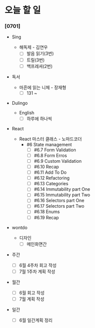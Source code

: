 # 오늘 할 일

### [0701]

- Sing

  - 해독제 - 김연우
    - [ ] 발음 읽기(3번)
    - [ ] 트릴(3번)
    - [ ] 백프레셔(2번)

- 독서

  - 마흔에 읽는 니체 - 장재형
    - [ ] 131 ~

- Dulingo

  - English
    - [ ] 하루에 하나씩

- React

  - React 마스터 클래스 - 노마드코더
    - #6 State management
      - [ ] #6.7 Form Validation
      - [ ] #6.8 Form Erros
      - [ ] #6.9 Custom Validation
      - [ ] #6.10 Recap
      - [ ] #6.11 Add To Do
      - [ ] #6.12 Refactoring
      - [ ] #6.13 Categories
      - [ ] #6.14 Immutability part One
      - [ ] #6.15 Immutability part Two
      - [ ] #6.16 Selectors part One
      - [ ] #6.17 Selectors part Two
      - [ ] #6.18 Enums
      - [ ] #6.19 Recap

- wontdo

  - 디자인
    - [ ] 메인화면간
- 주간
  - [ ] 6월 4주차 회고 작성
  - [ ] 7월 1주차 계획 작성
- 월간
  - [ ] 6월 회고 작성
  - [ ] 7월 계획 작성
- 일간
  - [ ] 6월 일간계획 정리

